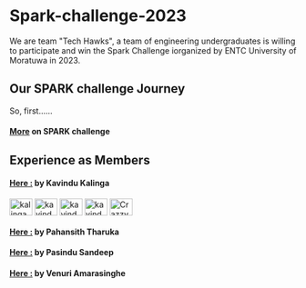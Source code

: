 # Spark-challenge-2023
 We are team "Tech Hawks", a team of engineering undergraduates is willing to participate and win the Spark Challenge iorganized by ENTC University of Moratuwa in 2023.




## Our SPARK challenge Journey 
So, first......

#### [More](https://ent.uom.lk/spark-at-uom/) on SPARK challenge 


## Experience as Members

#### [Here :](https://kalingachandrasiri.blogspot.com/2023/02/spark-challenge-2023.html) by Kavindu Kalinga
<p align="left">
<!---
All this should be 
commented out
<a href="https://twitter.com/KalingaKavindu" target="blank"><img align="center" src="https://raw.githubusercontent.com/rahuldkjain/github-profile-readme-generator/master/src/images/icons/Social/twitter.svg" alt="kavindukalinga" height="30" width="40" /></a>
-->
<a href="https://www.linkedin.com/in/kalingachandrasiri" target="blank"><img align="center" src="https://raw.githubusercontent.com/rahuldkjain/github-profile-readme-generator/master/src/images/icons/Social/linked-in-alt.svg" alt="kalingachandrasiri" height="30" width="40" /></a>
<a href="https://stackoverflow.com/users/16277941/kavindu-kalinga" target="blank"><img align="center" src="https://raw.githubusercontent.com/rahuldkjain/github-profile-readme-generator/master/src/images/icons/Social/stack-overflow.svg" alt="kavindu-kalinga" height="30" width="40" /></a>
<a href="https://www.facebook.com/kavindu.kalinga" target="blank"><img align="center" src="https://raw.githubusercontent.com/rahuldkjain/github-profile-readme-generator/master/src/images/icons/Social/facebook.svg" alt="kavindu.kalinga" height="30" width="40" /></a>
<a href="https://www.instagram.com/kavindu_kalinga" target="blank"><img align="center" src="https://raw.githubusercontent.com/rahuldkjain/github-profile-readme-generator/master/src/images/icons/Social/instagram.svg" alt="kavindu_kalinga" height="30" width="40" /></a>
<!-- <a href="https://www.youtube.com/c/uckvw2mrlhn_qxktjxyzahzw" target="blank"><img align="center" src="https://raw.githubusercontent.com/rahuldkjain/github-profile-readme-generator/master/src/images/icons/Social/youtube.svg" alt="uckvw2mrlhn_qxktjxyzahzw" height="30" width="40" /></a> -->
<a href="https://discord.gg/CrazzyHawK#8536" target="blank"><img align="center" src="https://raw.githubusercontent.com/rahuldkjain/github-profile-readme-generator/master/src/images/icons/Social/discord.svg" alt="CrazzyHawK#8536" height="30" width="40" /></a>
</p>

#### [Here :](https://github.com/Pahansith7) by Pahansith Tharuka
#### [Here :](https://github.com/pasindu201) by Pasindu Sandeep
#### [Here :](https://github.com/VenuriAmarasinghe) by Venuri Amarasinghe


